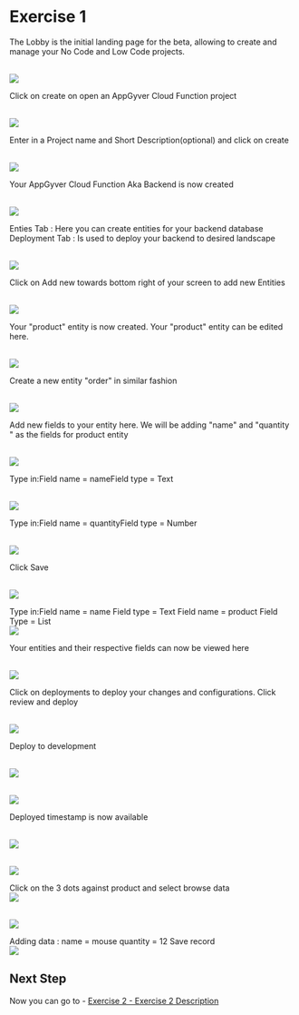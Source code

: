 # Exercise 1 

The Lobby is the initial landing page for the beta, allowing to create and manage your No Code and Low Code projects.

<br>![](/exercises/Exercise_1/images/image_1.1.png)



Click on create on open an AppGyver Cloud Function project

<br>![](/exercises/Exercise_1/images/image_1.2.png)



Enter in a Project name and Short Description(optional) and click on create

<br>![](/exercises/Exercise_1/images/image_1.3.png)



Your AppGyver Cloud Function Aka Backend is now created

<br>![](/exercises/Exercise_1/images/image_1.4.png)



Enties Tab : Here you can create entities for your backend database
Deployment Tab : Is used to deploy your backend to desired landscape

<br>![](/exercises/Exercise_1/images/image_1.5.png)


Click on Add new towards bottom right of your screen to add new Entities

<br>![](/exercises/Exercise_1/images/image(1).png)

Your "product" entity is now created. Your "product" entity can be edited here. 

<br>![](/exercises/Exercise_1/images/image(2).png)

Create a new entity "order" in similar fashion

<br>![](/exercises/Exercise_1/images/image(3).png)

Add new fields to your entity here. We will be adding "name" and "quantity " as the fields for product entity

<br>![](/exercises/Exercise_1/images/image(4).png)

Type in:Field name = nameField type = Text

<br>![](/exercises/Exercise_1/images/image(5).png)

Type in:Field name = quantityField type = Number

<br>![](/exercises/Exercise_1/images/image(6).png)

Click Save

<br>![](/exercises/Exercise_1/images/image(7).png)

Type in:Field name = name 
Field type = Text
Field name = product
Field Type = List
<br>![](/exercises/Exercise_1/images/image(8).png)

Your entities and their respective fields can now be viewed here

<br>![](/exercises/Exercise_1/images/image(9).png)

Click on deployments to deploy your changes and configurations. Click review and deploy

<br>![](/exercises/Exercise_1/images/image(10).png)

Deploy to development

<br>![](/exercises/Exercise_1/images/image(11).png)

<br>![](/exercises/Exercise_1/images/image(12).png)

Deployed timestamp is now available

<br>![](/exercises/Exercise_1/images/image(13).png)


<br>![](/exercises/Exercise_1/images/image(14).png)


Click on the 3 dots against product and select browse data
<br>![](/exercises/Exercise_1/images/image(15).png)



<br>![](/exercises/Exercise_1/images/image(16).png)


Adding data :
name = mouse
quantity = 12
Save record
<br>![](/exercises/Exercise_1/images/image(17).png)




## Next Step

Now you can go to - [Exercise 2 - Exercise 2 Description](../ex2/README.md)

